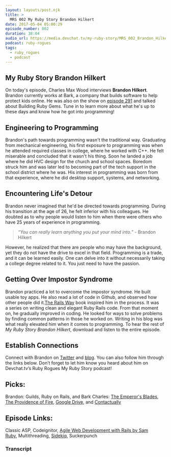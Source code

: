 ```yaml
---
layout: layouts/post.njk
title: >
  MRS 002 My Ruby Story Brandon Hilkert
date: 2017-05-04 05:00:29
episode_number: 002
duration: 38:04
audio_url: https://media.devchat.tv/my-ruby-story/MRS_002_Brandon_Hilkert.mp3
podcast: ruby-rogues
tags:
  - ruby_rogues
  - podcast
---
```


## My&nbsp;Ruby Story&nbsp;Brandon Hilkert

On today's episode, Charles Max Wood interviews **Brandon Hilkert**. Brandon currently works at Bark,&nbsp;a company that builds software to help protect kids online. He was also on the show on [episode 291](https://devchat.tv/ruby-rogues/291-rr-building-ruby-gems-with-brandon-hilkert) and talked about Building Ruby Gems. Tune in to learn more about what he's up to these days and know how he got into programming!

## Engineering to Programming

Brandon's path towards programming wasn't the traditional way. Graduating from mechanical engineering, his first exposure to programming was when he attended required classes in college, where he worked with C++. He felt miserable and concluded that it wasn't his thing. Soon he landed a job where he did HVC design for the church and school spaces. Boredom struck him and was later led to becoming part of the tech support in the school district where he was. His interest in programming was born from that experience, where he did desktop support, systems, and networking.

## Encountering Life's Detour

Brandon never imagined that he'd be directed towards programming. During his transition at the age of 26, he felt inferior with his colleagues. He doubted as to why people would listen to him when there were others who have 25 years of experience in programming.

> _“You can really learn anything you put your mind into.”_&nbsp;- Brandon Hilkert

However, he realized that there are people who may have the background, yet they do not have the drive to excel in that field. Programming is a trade, and it can be learned easily. One can delve into it without necessarily taking a college degree related to it. You just need to have the passion.

## Getting Over Impostor Syndrome

Brandon practiced a lot to overcome the impostor syndrome. He built usable toy apps. He also read a lot of code in Github, and observed how other people did it.[The Rails Way](https://www.amazon.com/Rails-Way-Obie-Fernandez/dp/0321445619)&nbsp;book inspired him in the process.&nbsp;It was a&nbsp;series on writing clean and elegant Ruby Rails code. From that moment on, he gradually improved in coding. He looked for ways to solve problems by finding common patterns in those he worked on. Writing in his blog was what really elevated him when it comes to programming. To hear the rest of _My Ruby Story Brandon&nbsp;Hilkert_, download and listen&nbsp;to the entire episode.

## Establish Connections

Connect with Brandon on [Twitter](https://twitter.com/brandonhilkert?ref_src=twsrc%5Egoogle%7Ctwcamp%5Eserp%7Ctwgr%5Eauthor) and [blog](http://brandonhilkert.com/). You can also follow him through the links below. Don’t forget to let him know you heard about him on Devchat.tv’s Ruby Rogues My Ruby Story podcast!

## Picks:

Brandon: Guilds, Ruby on Rails, and Bark Charles: [The Emperor's Blades](http://www.goodreads.com/book/show/17910124-the-emperor-s-blades), [The Providence of Fire](http://www.goodreads.com/book/show/22055280-the-providence-of-fire), [Google Drive](https://www.google.com/drive/), and [Contactually](http://www.contactually.com/)

## Episode Links:

Classic ASP,&nbsp;Codeignitor, [Agile Web Development with Rails by Sam Ruby](https://www.amazon.com/Agile-Development-Rails-Facets-Ruby/dp/1937785564),&nbsp;Multithreading,&nbsp;[Sidekiq](http://sidekiq.org/),&nbsp;Suckerpunch

### Transcript

